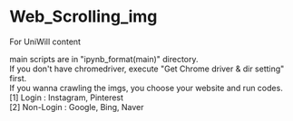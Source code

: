 # Web_Scrolling_img  
For UniWill content

main scripts are in "ipynb_format(main)" directory.  
If you don't have chromedriver, execute "Get Chrome driver & dir setting" first.   
If you wanna crawling the imgs, you choose your website and run codes.    
[1] Login : Instagram, Pinterest  
[2] Non-Login : Google, Bing, Naver  
